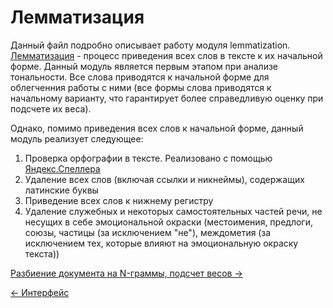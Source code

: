 # Лемматизация
Данный файл подробно описывает работу модуля lemmatization. \
[Лемматизация](https://ru.wikipedia.org/wiki/Лемматизация) - процесс приведения всех слов в тексте к их начальной форме.
Данный модуль является первым этапом при анализе тональности. Все слова приводятся к начальной форме для облегченния 
работы с ними (все формы слова приводятся к начальному варианту, что гарантирует более справедливую оценку при подсчете 
их веса).

Однако, помимо приведения всех слов к начальной форме, данный модуль реализует следующее:
1. Проверка орфографии в тексте. Реализовано с помощью [Яндекс.Спеллера](https://tech.yandex.ru/speller/)
2. Удаление всех слов (включая ссылки и никнеймы), содержащих латинские буквы
3. Приведение всех слов к нижнему регистру
4. Удаление служебных и некоторых самостоятельных частей речи, не несущих в себе эмоциональной окраски (местоимения, 
предлоги, союзы, частицы (за исключением "не"), междометия (за исключением тех, которые влияют на эмоциональную окраску 
текста))

[Разбиение документа на N-граммы, подсчет весов →](./ngram_delta_tf_idf.md)

[← Интерфейс](./interface.md)
